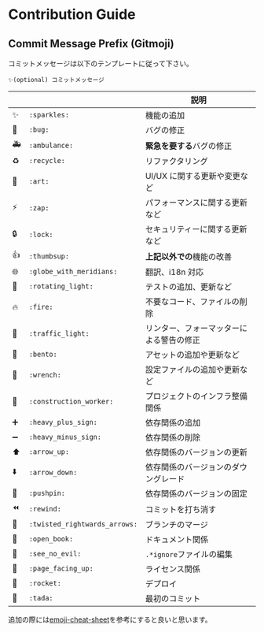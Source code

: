 # Contribution Guide

## Commit Message Prefix (Gitmoji)

コミットメッセージは以下のテンプレートに従って下さい。

```
✨(optional) コミットメッセージ
```

|     |                               | 説明                                     |
| --- | ----------------------------- | ---------------------------------------- |
| ✨  | `:sparkles:`                  | 機能の追加                               |
| 🐛  | `:bug:`                       | バグの修正                               |
| 🚑  | `:ambulance:`                 | **緊急を要する**バグの修正               |
| ♻️  | `:recycle:`                   | リファクタリング                         |
| 🎨  | `:art:`                       | UI/UX に関する更新や変更など             |
| ⚡️ | `:zap:`                       | パフォーマンスに関する更新など           |
| 🔒  | `:lock:`                      | セキュリティーに関する更新など           |
| 👍  | `:thumbsup:`                  | **上記以外での**機能の改善               |
| 🌐  | `:globe_with_meridians:`      | 翻訳、i18n 対応                          |
| 🚨  | `:rotating_light:`            | テストの追加、更新など                   |
| 🔥  | `:fire:`                      | 不要なコード、ファイルの削除             |
| 🚥  | `:traffic_light:`             | リンター、フォーマッターによる警告の修正 |
| 🍱  | `:bento:`                     | アセットの追加や更新など                 |
| 🔧  | `:wrench:`                    | 設定ファイルの追加や更新など             |
| 👷  | `:construction_worker:`       | プロジェクトのインフラ整備関係           |
| ➕  | `:heavy_plus_sign:`           | 依存関係の追加                           |
| ➖  | `:heavy_minus_sign:`          | 依存関係の削除                           |
| ⬆️  | `:arrow_up:`                  | 依存関係のバージョンの更新               |
| ⬇️  | `:arrow_down:`                | 依存関係のバージョンのダウングレード     |
| 📌  | `:pushpin:`                   | 依存関係のバージョンの固定               |
| ⏪  | `:rewind:`                    | コミットを打ち消す                       |
| 🔀  | `:twisted_rightwards_arrows:` | ブランチのマージ                         |
| 📖  | `:open_book:`                 | ドキュメント関係                         |
| 🙈  | `:see_no_evil:`               | `.*ignore`ファイルの編集                 |
| 📄  | `:page_facing_up:`            | ライセンス関係                           |
| 🚀  | `:rocket:`                    | デプロイ                                 |
| 🎉  | `:tada:`                      | 最初のコミット                           |

追加の際には[emoji-cheat-sheet](https://gist.github.com/SnO2WMaN/85d458f5463af1b3297aa4b538f1bb98)を参考にすると良いと思います。
